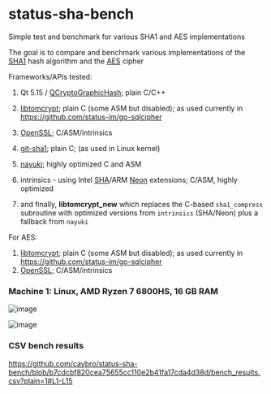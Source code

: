 # status-sha-bench
Simple test and benchmark for various SHA1 and AES implementations

The goal is to compare and benchmark various implementations of the [SHA1](https://en.wikipedia.org/wiki/SHA-1) hash algorithm and the [AES](https://en.wikipedia.org/wiki/Advanced_Encryption_Standard) cipher

Frameworks/APIs tested:
1. Qt 5.15 / [QCryptoGraphicHash](https://doc.qt.io/qt-5/qcryptographichash.html); plain C/C++
2. [libtomcrypt](https://github.com/libtom/libtomcrypt); plain C (some ASM but disabled); as used currently in https://github.com/status-im/go-sqlcipher
3. [OpenSSL](https://www.openssl.org/); C/ASM/intrinsics
4. [git-sha1](https://github.com/tinganho/linux-kernel/blob/master/lib/sha1.c); plain C; (as used in Linux kernel)
5. [nayuki](https://www.nayuki.io/page/fast-sha1-hash-implementation-in-x86-assembly); highly optimized C and ASM
6. intrinsics - using Intel [SHA](https://www.intel.com/content/www/us/en/developer/articles/technical/intel-sha-extensions.html)/ARM [Neon](https://developer.arm.com/Architectures/Neon) extensions; C/ASM, highly optimized

7. and finally, **libtomcrypt_new** which replaces the C-based `sha1_compress` subroutine with optimized versions from `intrinsics` (SHA/Neon) plus a fallback from `nayuki` 

For AES:
1. [libtomcrypt](https://github.com/libtom/libtomcrypt); plain C (some ASM but disabled); as used currently in https://github.com/status-im/go-sqlcipher
2. [OpenSSL](https://www.openssl.org/); C/ASM/intrinsics

### Machine 1: Linux, AMD Ryzen 7 6800HS, 16 GB RAM

![image](https://github.com/caybro/status-sha-bench/assets/5377645/02b53a89-d817-4cc3-906d-560d223f4c45)

![image](https://github.com/caybro/status-sha-bench/assets/5377645/d1aaf9b3-2be7-401c-97aa-7d86041c85a8)


### CSV bench results
https://github.com/caybro/status-sha-bench/blob/b7cdcbf820cea75655cc110e2b41fa17cda4d38d/bench_results.csv?plain=1#L1-L15

